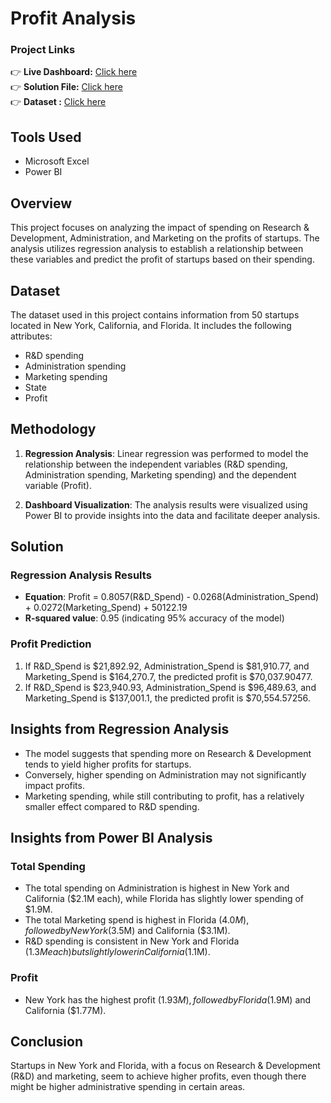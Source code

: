 # Profit Analysis 

### Project Links

👉 **Live Dashboard:** [Click here](https://www.novypro.com/project/state-wise--profit--expenditure-analysis)  
👉 **Solution File:**  [Click here](https://drive.google.com/file/d/1Jxcffd6zIbNrD8tgdDPewXZwQaQQ3Tz_/view?usp=sharing)  
👉 **Dataset :**       [Click here](https://drive.google.com/file/d/1PzRFq28TnQeWbX6y5LSRuzRLBuNF4ef_/view?usp=sharing)  

## Tools Used
- Microsoft Excel  
- Power BI  


## Overview
This project focuses on analyzing the impact of spending on Research & Development, Administration, and Marketing on the profits of startups. The analysis utilizes regression analysis to establish a relationship between these variables and predict the profit of startups based on their spending.

## Dataset
The dataset used in this project contains information from 50 startups located in New York, California, and Florida. It includes the following attributes:
- R&D spending
- Administration spending
- Marketing spending
- State
- Profit

## Methodology
1. **Regression Analysis**: Linear regression was performed to model the relationship between the independent variables (R&D spending, Administration spending, Marketing spending) and the dependent variable (Profit).

2. **Dashboard Visualization**: The analysis results were visualized using Power BI to provide insights into the data and facilitate deeper analysis.

## Solution
### Regression Analysis Results
- **Equation**: Profit = 0.8057(R&D_Spend) - 0.0268(Administration_Spend) + 0.0272(Marketing_Spend) + 50122.19
- **R-squared value**: 0.95 (indicating 95% accuracy of the model)

### Profit Prediction
1. If R&D_Spend is $21,892.92, Administration_Spend is $81,910.77, and Marketing_Spend is $164,270.7, the predicted profit is $70,037.90477.
2. If R&D_Spend is $23,940.93, Administration_Spend is $96,489.63, and Marketing_Spend is $137,001.1, the predicted profit is $70,554.57256.

## Insights from Regression Analysis
- The model suggests that spending more on Research & Development tends to yield higher profits for startups.
- Conversely, higher spending on Administration may not significantly impact profits.
- Marketing spending, while still contributing to profit, has a relatively smaller effect compared to R&D spending.


## Insights from Power BI Analysis

### Total Spending

- The total spending on Administration is highest in New York and California ($2.1M each), while Florida has slightly lower spending of $1.9M.
- The total Marketing spend is highest in Florida ($4.0M), followed by New York ($3.5M) and California ($3.1M).
- R&D spending is consistent in New York and Florida ($1.3M each) but slightly lower in California ($1.1M).

### Profit

- New York has the highest profit ($1.93M), followed by Florida ($1.9M) and California ($1.77M).

## Conclusion

Startups in New York and Florida, with a focus on Research & Development (R&D) and marketing, seem to achieve higher profits, even though there might be higher administrative spending in certain areas.

